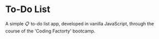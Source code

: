 # To-Do List
A simple :clipboard: to-do list app, developed in vanilla 
JavaScript, through the course of the 'Coding 
Factorty' bootcamp.